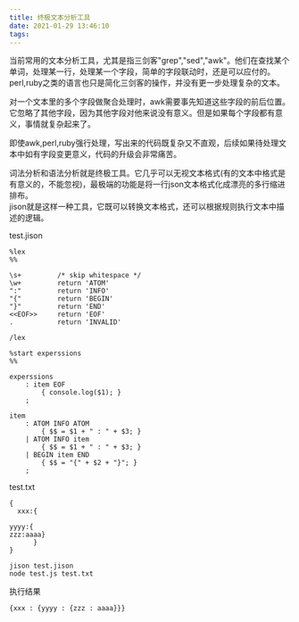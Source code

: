 ```yaml
---
title: 终极文本分析工具
date: 2021-01-29 13:46:10
tags:
---
```

当前常用的文本分析工具，尤其是指三剑客"grep","sed","awk"。他们在查找某个单词，处理某一行，处理某一个字段，简单的字段联动时，还是可以应付的。
perl,ruby之类的语言也只是简化三剑客的操作，并没有更一步处理复杂的文本。

对一个文本里的多个字段做聚合处理时，awk需要事先知道这些字段的前后位置。它忽略了其他字段，因为其他字段对他来说没有意义。但是如果每个字段都有意义，事情就复杂起来了。

即使awk,perl,ruby强行处理，写出来的代码既复杂又不直观，后续如果待处理文本中如有字段变更意义，代码的升级会非常痛苦。

词法分析和语法分析就是终极工具。它几乎可以无视文本格式(有的文本中格式是有意义的，不能忽视)，最极端的功能是将一行json文本格式化成漂亮的多行缩进排布。  
jison就是这样一种工具，它既可以转换文本格式，还可以根据规则执行文本中描述的逻辑。

test.jison
```text
%lex
%%

\s+			/* skip whitespace */
\w+			return 'ATOM'
":"			return 'INFO'
"{"			return 'BEGIN'
"}"			return 'END'
<<EOF>>		return 'EOF'
.			return 'INVALID'

/lex

%start experssions
%%

experssions
	: item EOF
		{ console.log($1); }
	;

item
	: ATOM INFO ATOM
		{ $$ = $1 + " : " + $3; }
	| ATOM INFO item 
		{ $$ = $1 + " : " + $3; }
	| BEGIN item END
		{ $$ = "{" + $2 + "}"; }
	;
```

test.txt
```text
{
  xxx:{

yyyy:{
zzz:aaaa}
      }
}
```


```text
jison test.jison
node test.js test.txt
```

执行结果
```text
{xxx : {yyyy : {zzz : aaaa}}}
```
